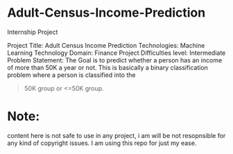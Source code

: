 # Adult-Census-Income-Prediction
Internship Project

Project Title: Adult Census Income Prediction
Technologies:  Machine Learning Technology
Domain:  Finance
Project Difficulties level:  Intermediate
Problem Statement:
The Goal is to predict whether a person has an income of more than 50K a year or not.
This is basically a binary classification problem where a person is classified into the 
>50K group or <=50K group.

# Note:
content here is not safe to use in any project, i am will be not resopnsible for any kind of copyright issues. I am using this repo for just my ease.
